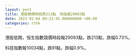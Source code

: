 ```yaml
---
layout: post
title: 港股競價時段跌213點　恒指報29093點
date: 2021-02-04 09:23:45.000000000 +08:00
categories: rthk
---
```


港股低開，恒生指數競價時段報29093點，跌213點，跌幅0.73%。

科技指數報10034點，跌91點，跌幅0.9%。
